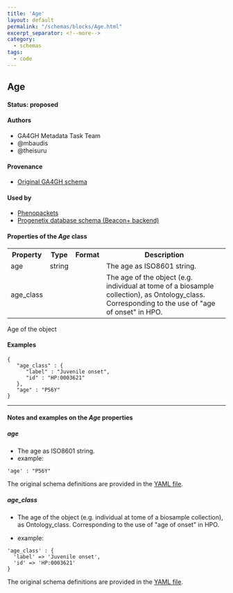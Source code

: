 ```yaml
---
title: 'Age'
layout: default
permalink: "/schemas/blocks/Age.html"
excerpt_separator: <!--more-->
category:
  - schemas
tags:
  - code
---
```

## Age

#### Status: __proposed__

<!--more-->



#### Authors  

* GA4GH Metadata Task Team  
* @mbaudis  
* @theisuru  

#### Provenance  

* [Original GA4GH schema](https://github.com/ga4gh/ga4gh-schemas/blob/master/src/main/proto/ga4gh/bio_metadata.proto#L111)  

#### Used by  

* [Phenopackets](https://github.com/phenopackets/phenopacket-schema/blob/master/docs/age.rst)  
* [Progenetix database schema (Beacon+ backend)](https://github.com/progenetix/schemas/tree/master/main/yaml)    
<h4>Properties of the <i>Age</i> class</h4>

<table>
  <tr>
    <th>Property</th>
    <th>Type</th>
    <th>Format</th>
    <th>Description</th>
  </tr>
  <tr>
    <td>age</td>
    <td>string</td>
    <td></td>
    <td>The age as ISO8601 string.</td>
  </tr>
  <tr>
    <td>age_class</td>
    <td></td>
    <td></td>
    <td>The age of the object (e.g. individual at tome of a biosample collection), as Ontology_class.
Corresponding to the use of "age of onset" in HPO.
</td>
  </tr>

</table>Age of the object


#### Examples

```
{
   "age_class" : {
      "label" : "Juvenile onset",
      "id" : "HP:0003621"
   },
   "age" : "P56Y"
}
```
--------------------------------------------------------------------------------

<h4>Notes and examples on the <i>Age</i> properties</h4>

##### age

* The age as ISO8601 string.
* example:

```
'age' : "P56Y"
```
  
The original schema definitions are provided in the [YAML file]($yaml_src_web_link).
##### age_class

* The age of the object (e.g. individual at tome of a biosample collection), as Ontology_class.
Corresponding to the use of "age of onset" in HPO.

* example:

```
'age_class' : {
  'label' => 'Juvenile onset',
  'id' => 'HP:0003621'
}
```
  
The original schema definitions are provided in the [YAML file]($yaml_src_web_link).
